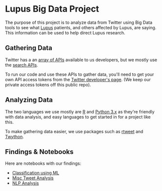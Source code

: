 Lupus Big Data Project 
======================

The purpose of this project is to analyze data from Twitter using Big Data tools to see what [Lupus](http://www.mayoclinic.org/diseases-conditions/lupus/basics/definition/con-20019676) patients, and others affected by Lupus, are saying.  This information can be used to help direct Lupus research. 

Gathering Data 
--------------

Twitter has a an [array of APIs](https://developer.twitter.com/en/docs/api-reference-index) available to us developers, but we mostly use the [search APIs](https://developer.twitter.com/en/docs/tweets/search/overview).

To run our code and use these APIs to gather data, you'll need to get your own API access tokens from the [Twitter developer's page](https://developer.twitter.com/en/docs/basics/authentication/guides/access-tokens).  (We keep our private access tokens off this public repo).


Analyzing Data 
--------------

The two languages we use mostly are [R](https://www.r-project.org/) and [Python 3.x](https://www.python.org/) as they're friendly with data analysis, and easy languages to get started in for a project like this. 

To make gathering data easier, we use packages such as [rtweet](https://cran.r-project.org/web/packages/rtweet/vignettes/intro.html) and [Twython](https://twython.readthedocs.io/en/latest/).

Findings & Notebooks
--------------------
Here are notebooks with our findings: 
* [Classification using ML](./ml/tweet_classification.ipynb) 
* [Misc Tweet Analysis](./twitter_python/lupus-graphs.ipynb)
* [NLP Analysis](./twitter_python/clean_word_count_nb.ipynb)
